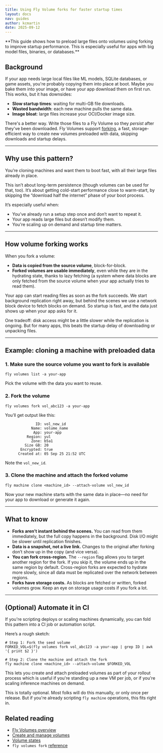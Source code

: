 ```yaml
---
title: Using Fly Volume forks for faster startup times
layout: docs
nav: guides
author: kcmartin
date: 2025-09-12
---
```


<div class="callout">
**This guide shows how to preload large files onto volumes using forking to improve startup performance. This is especially useful for apps with big model files, binaries, or databases.**
</div>

## Background

If your app needs large local files like ML models, SQLite databases, or game assets, you're probably copying them into place at boot. Maybe you bake them into your image, or have your app download them on first run. This works, but it has downsides:

- **Slow startup times**: waiting for multi-GB  file downloads.
- **Wasted bandwidth**: each new machine pulls the same data.
- **Image bloat**: large files increase your OCI/Docker image size.

There's a better way. Write those files to a Fly Volume so they _persist_ after they've been downloaded. Fly Volumes support [forking](docs/volumes/volume-manage/#create-a-copy-of-a-volume-fork-a-volume), a fast, storage-efficient way to create new volumes preloaded with data, skipping downloads and startup delays.

---

## Why use this pattern?

You’re cloning machines and want them to boot fast, with all their large files already in place.

This isn’t about long-term persistence (though volumes can be used for that, too). It’s about getting cold-start performance close to warm-start, by skipping the “download half the internet” phase of your boot process.

It’s especially useful when:

- You’ve already run a setup step once and don’t want to repeat it.
- Your app reads large files but doesn’t modify them.
- You're scaling up on demand and startup time matters.

---

## How volume forking works

When you fork a volume:

- **Data is copied from the source volume**, block-for-block.
- **Forked volumes are usable immediately**, even while they are in the hydrating state, thanks to lazy fetching (a system where data blocks are only fetched from the source volume when your app actually tries to read them).

Your app can start reading files as soon as the fork succeeds. We start background replication right away, but behind the scenes we use a network block device to fetch blocks on demand. So startup is fast, and the data just shows up when your app asks for it.

One tradeoff: disk access might be a little slower while the replication is ongoing. But for many apps, this beats the startup delay of downloading or unpacking files.

---

## Example: cloning a machine with preloaded data

### 1. Make sure the source volume you want to fork is available

```
fly volumes list -a your-app
```

Pick the volume with the data you want to reuse.

### 2. Fork the volume

```
fly volumes fork vol_abc123 -a your-app
```

You’ll get output like this:

```
              ID: vol_new_id
            Name: volume_name
             App: your-app
          Region: yul
            Zone: b5a1
         Size GB: 20
       Encrypted: true
      Created at: 05 Sep 25 21:52 UTC
```

Note the `vol_new_id`.

### 3. Clone the machine and attach the forked volume

```
fly machine clone <machine_id> --attach-volume vol_new_id
```

Now your new machine starts with the same data in place—no need for your app to download or generate it again.

---

## What to know

- **Forks aren’t instant behind the scenes.** You can read from them immediately, but the full copy happens in the background. Disk I/O might be slower until replication finishes.
- **Data is a snapshot, not a live link.** Changes to the original after forking don’t show up in the copy (and vice versa).
- **You can fork cross‑region.** The `--region` flag allows you to target another region for the fork. If you skip it, the volume ends up in the same region by default.  Cross-region forks are expected to hydrate more slowly, since all data must be replicated over the network between regions.
- **Forks have storage costs.** As blocks are fetched or written, forked volumes grow. Keep an eye on storage usage costs if you fork a lot.

---

## (Optional) Automate it in CI

If you're scripting deploys or scaling machines dynamically, you can fold this pattern into a CI job or automation script.

Here’s a rough sketch:

```
# Step 1: Fork the seed volume
FORKED_VOL=$(fly volumes fork vol_abc123 -a your-app | grep ID | awk '{ print $2 }')

# Step 2: Clone the machine and attach the fork
fly machine clone <machine_id> --attach-volume $FORKED_VOL
```

This lets you create and attach preloaded volumes as part of your rollout process which is useful if you're standing up a new VM per job, or if you're scaling inference machines on demand.

This is totally optional. Most folks will do this manually, or only once per release. But if you're already scripting `fly machine` operations, this fits right in.

## Related reading

- [Fly Volumes overview](/docs/volumes/overview/)
- [Create and manage volumes](/docs/volumes/volume-manage/)
- [Volume states](/docs/volumes/volume-states/)
- `fly volumes fork` [reference](/docs/flyctl/volumes-fork/)

